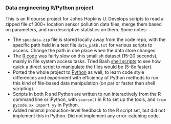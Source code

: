 ### Data engineering R/Python project
This is an R course project for Johns Hopkins U. Develops scripts to read a zipped file of 300+ location sensor pollution data files, merge them based on parameters, and run descriptive statistics on them. Some notes:  
  - The `specdata.zip` file is stored locally away from the code repo, with the specific path held in a text file `data_path.txt` for various scripts to access. Change the path in one place when the data store changes.
  - The [R code](/r-code) was fairly slow on this smallish dataset (15-20 seconds), mainly in file system access tasks. Tried Bash [shell scripts](/bash-code) to see how quick a direct script to manipulate the files would be (5-8x faster).
  - Ported the whole project to [Python](/pycode) as well, to learn code style differences and experiment with efficiency of Python methods to run this kind of file-based data manipulation (on par or faster than shell scripting).
  - Scripts in both R and Python are written to run interactively from the R command line or iPython, with `source()` in R to set up the tools, and `from pycode.xx import yy` in Python.
  - Added minimal production-level feedback to the R script set, but did not implement this in Python. Did not implement any error-catching code.

